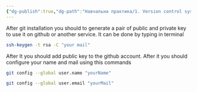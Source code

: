 ```yaml
---
{"dg-publish":true,"dg-path":"Навчальна практика/1. Version control system/2. Installation and configuration of git.md","permalink":"/navchalna-praktika/1-version-control-system/2-installation-and-configuration-of-git/"}
---
```



After git installation you should to generate a pair of public and private key to use it on github or another service. It can be done by typing in terminal

```bash
ssh-keygen -t rsa -C "your mail"
```

After It you should add public key to the github account. After it you should configure your name and mail using this commands

```bash
git config --global user.name "yourName" 
```

```bash
git config --global user.email "yourMail"
```
